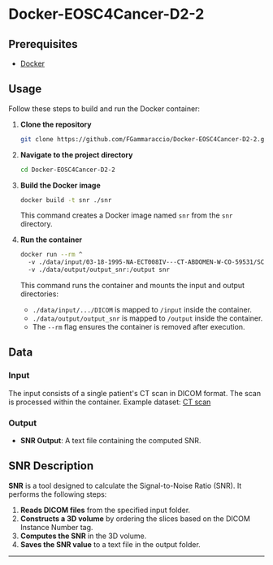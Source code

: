 # Docker-EOSC4Cancer-D2-2

## Prerequisites
* [Docker](https://www.docker.com/) 

## Usage
Follow these steps to build and run the Docker container:

1. **Clone the repository**
   ```sh
   git clone https://github.com/FGammaraccio/Docker-EOSC4Cancer-D2-2.git
   ```

2. **Navigate to the project directory**
   ```sh
   cd Docker-EOSC4Cancer-D2-2
   ```

3. **Build the Docker image**
   ```sh
   docker build -t snr ./snr
   ```
   This command creates a Docker image named `snr` from the `snr` directory.

4. **Run the container**
   ```sh
   docker run --rm ^
     -v ./data/input/03-18-1995-NA-ECT008IV---CT-ABDOMEN-W-CO-59531/SCANS/2/DICOM:/input ^
     -v ./data/output/output_snr:/output snr
   ```
   This command runs the container and mounts the input and output directories:
   - `./data/input/.../DICOM` is mapped to `/input` inside the container.
   - `./data/output/output_snr` is mapped to `/output` inside the container.
   - The `--rm` flag ensures the container is removed after execution.

## Data

### Input
The input consists of a single patient's CT scan in DICOM format. The scan is processed within the container.
Example dataset: [CT scan](https://xnat.health-ri.nl/app/action/DisplayItemAction/search_element/xnat%3ActSessionData/search_field/xnat%3ActSessionData.ID/search_value/BMIAXNAT_E87500/popup/false/project/eosc4cancer_tcga_coad)

### Output
- **SNR Output**: A text file containing the computed SNR.

## SNR Description
**SNR** is a tool designed to calculate the Signal-to-Noise Ratio (SNR). It performs the following steps:

1. **Reads DICOM files** from the specified input folder.
2. **Constructs a 3D volume** by ordering the slices based on the DICOM Instance Number tag.
3. **Computes the SNR** in the 3D volume.
4. **Saves the SNR value** to a text file in the output folder.




---



